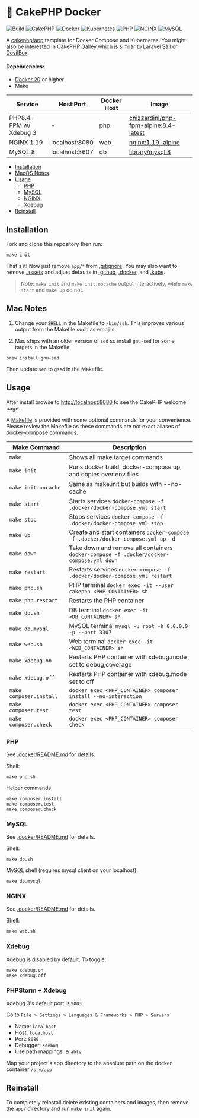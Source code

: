 # &#127856; CakePHP Docker

[![Build](https://github.com/cnizzardini/cakephp-docker/workflows/Build/badge.svg?branch=master)](https://github.com/cnizzardini/cakephp-docker/actions)
[![CakePHP](https://img.shields.io/badge/cakephp-5-red?logo=cakephp)](https://book.cakephp.org/5/en/index.html)
[![Docker](https://img.shields.io/badge/docker-ffffff.svg?logo=docker)](.docker)
[![Kubernetes](https://img.shields.io/badge/kubernetes-D3D3D3.svg?logo=kubernetes)](.kube)
[![PHP](https://img.shields.io/badge/php-8.4-8892BF.svg?logo=php)](https://hub.docker.com/_/php)
[![NGINX](https://img.shields.io/badge/nginx-1.19-009639.svg?logo=nginx)](https://hub.docker.com/_/nginx)
[![MySQL](https://img.shields.io/badge/mysql-8-00758F.svg?logo=mysql)](https://hub.docker.com/_/mysql)

A [cakephp/app](https://github.com/cakephp/app) template for Docker Compose and Kubernetes. You might also be
interested in [CakePHP Galley](https://gitlab.com/amayer5125/galley) which is similar to Laravel Sail
or [DevilBox](https://devilbox.readthedocs.io/en/latest/examples/setup-cakephp.html).

#### Dependencies:

- [Docker 20](https://docs.docker.com/engine/release-notes/) or higher
- Make

| Service                 | Host:Port      | Docker Host | Image                                                                                        |
|-------------------------|----------------|-------------|----------------------------------------------------------------------------------------------|
| PHP8.4-FPM w/ Xdebug 3 | -              | php         | [cnizzardini/php-fpm-alpine:8.4-latest](https://hub.docker.com/r/cnizzardini/php-fpm-alpine) |
| NGINX 1.19              | localhost:8080 | web         | [nginx:1.19-alpine](https://hub.docker.com/_/nginx)                                          |
| MySQL 8                 | localhost:3607 | db          | [library/mysql:8](https://hub.docker.com/_/mysql)                                            |


- [Installation](#installation)
- [MacOS Notes](#mac-notes)
- [Usage](#usage)
  - [PHP](#php)
  - [MySQL](#mysql)
  - [NGINX](#nginx)
  - [Xdebug](#xdebug)
- [Reinstall](#reinstall)

## Installation

Fork and clone this repository then run:

```console
make init
```

That's it! Now just remove `app/*` from [.gitignore](.gitignore). You may also want to remove
[.assets](.assets) and adjust defaults in [.github](.github), [.docker](.docker), and [.kube](.kube).

> Note: `make init` and `make init.nocache` output interactively, while `make start` and `make up` do not.

## Mac Notes

1. Change your `SHELL` in the Makefile to `/bin/zsh`. This improves various output from the Makefile such as emoji's.

3. Mac ships with an older version of `sed` so install `gnu-sed` for some targets in the Makefile:

```console
brew install gnu-sed
```

Then update `sed` to `gsed` in the Makefile.

## Usage

After install browse to [http://localhost:8080](http://localhost:8080) to see the CakePHP welcome page.

A [Makefile](Makefile) is provided with some optional commands for your convenience. Please review the Makefile as
these commands are not exact aliases of docker-compose commands.

| Make Command            | Description                                                                             |
|-------------------------|-----------------------------------------------------------------------------------------|
| `make`                  | Shows all make target commands                                                          |
| `make init`             | Runs docker build, docker-compose up, and copies over env files                         |
| `make init.nocache`     | Same as make.init but builds with --no-cache                                            |
| `make start`            | Starts services `docker-compose -f .docker/docker-compose.yml start`                    |
| `make stop`             | Stops services `docker-compose -f .docker/docker-compose.yml stop`                      |
| `make up`               | Create and start containers `docker-compose -f .docker/docker-compose.yml up -d`        |
| `make down`             | Take down and remove all containers `docker-compose -f .docker/docker-compose.yml down` |
| `make restart`          | Restarts services `docker-compose -f .docker/docker-compose.yml restart`                |
| `make php.sh`           | PHP terminal `docker exec -it --user cakephp <PHP_CONTAINER> sh`                        |
| `make php.restart`      | Restarts the PHP container                                                              |
| `make db.sh`            | DB terminal `docker exec -it <DB_CONTAINER> sh`                                         |
| `make db.mysql`         | MySQL terminal `mysql -u root -h 0.0.0.0 -p --port 3307`                                |
| `make web.sh`           | Web terminal `docker exec -it <WEB_CONTAINER> sh`                                       |
| `make xdebug.on`        | Restarts PHP container with xdebug.mode set to debug,coverage                           |
| `make xdebug.off`       | Restarts PHP container with xdebug.mode set to off                                      |
| `make composer.install` | `docker exec <PHP_CONTAINER> composer install --no-interaction`                         |
| `make composer.test`    | `docker exec <PHP_CONTAINER> composer test`                                             |
| `make composer.check`   | `docker exec <PHP_CONTAINER> composer check`                                            |

### PHP

See [.docker/README.md](.docker/README.md) for details.

Shell:

```console
make php.sh
```

Helper commands:

```console
make composer.install
make composer.test
make composer.check
```

### MySQL

See [.docker/README.md](.docker/README.md) for details.

Shell:

```console
make db.sh
```

MySQL shell (requires mysql client on your localhost):

```console
make db.mysql
```

### NGINX

See [.docker/README.md](.docker/README.md) for details.

Shell:

```console
make web.sh
```

### Xdebug

Xdebug is disabled by default. To toggle:

```console
make xdebug.on
make xdebug.off
```

### PHPStorm + Xdebug

Xdebug 3's default port is `9003`.

Go to `File > Settings > Languages & Frameworks > PHP > Servers`

- Name: `localhost`
- Host: `localhost`
- Port: `8080`
- Debugger: `Xdebug`
- Use path mappings: `Enable`

Map your project's app directory to the absolute path on the docker container `/srv/app`

## Reinstall

To completely reinstall delete existing containers and images, then remove the `app/` directory and run `make init`
again.
